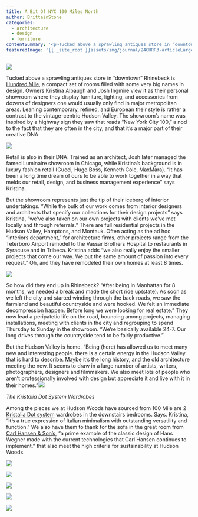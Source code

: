 ```yaml
---
title: A Bit Of NYC 100 Miles North
author: BrittainStone
categories:
  - architecture
  - design
  - furniture
contentSummary: '<p>Tucked above a sprawling antiques store in “downtown” Rhinebeck is <a href="http://www.100mileny.com/" style="background-color: initial;">Hundred Mile</a>, a compact set of rooms filled with some very big names in design. Owners Kristina Albaugh and Josh Ingmire view it as their personal showroom where they display furniture, lighting, and accessories from dozens of designers one would usually only find in major metropolitan areas.</p>'
featuredImage: '{{ _site_root }}assets/img/journal/24CURR3-articleLarge-20140717220748.jpg'
---
```

<p><img src="/assets/img/journal/24CURR3-articleLarge.jpg"></p><p>Tucked above a sprawling antiques store in “downtown” Rhinebeck is <a href="http://www.100mileny.com/">Hundred Mile</a>, a compact set of rooms filled with some very big names in design. Owners Kristina Albaugh and Josh Ingmire view it as their personal showroom where they display furniture, lighting, and accessories from dozens of designers one would usually only find in major metropolitan areas. Leaning contemporary, refined, and European their style is rather a contrast to the vintage-centric Hudson Valley. The showroom’s name was inspired by a highway sign they saw that reads “New York City 100,” a nod to the fact that they are often in the city, and that it’s a major part of their creative DNA.</p><p><img src="/assets/img/journal/5ec5a5f97816e7538bcdfcb5b49e6952.jpeg"></p><p>Retail is also in their DNA. Trained as an architect, Josh later managed the famed Luminaire showroom in Chicago, while Kristina’s background is in luxury fashion retail (Gucci, Hugo Boss, Kenneth Cole, MaxMara). “It has been a long time dream of ours to be able to work together in a way that melds our retail, design, and business management experience” says Kristina.</p><p>But the showroom represents just the tip of their iceberg of interior undertakings. “While the bulk of our work comes from interior designers and architects that specify our collections for their design projects” says Kristina, ”we’ve also taken on our own projects with clients we’ve met locally and through referrals.” There are full residential projects in the Hudson Valley, Hamptons, and Montauk. Often acting as the ad hoc “interiors department,” for architecture firms, other projects range from the Teterboro Airport remodel to the Vassar Brothers Hospital to restaurants in Syracuse and in Tribeca. Kristina adds “we also really enjoy the smaller projects that come our way. We put the same amount of passion into every request.” Oh, and they have remodeled their own homes at least 8 times.</p><p><img src="/assets/img/journal/25ac0eaa8f1d55a06bf9b6f7cfc39818.jpg"></p><p>So how did they end up in Rhinebeck? “After being in Manhattan for 8 months, we needed a break and made the short ride up(state). As soon as we left the city and started winding through the back roads, we saw the farmland and beautiful countryside and were hooked. We felt an immediate decompression happen. Before long we were looking for real estate.” They now lead a peripatetic life on the road, bouncing among projects, managing installations, meeting with clients in the city and regrouping to spend Thursday to Sunday in the showroom. “We’re basically available 24-7. Our long drives through the countryside tend to be fairly productive.”</p><p>But the Hudson Valley is home. “Being (here) has allowed us to meet many new and interesting people. there is a certain energy in the Hudson Valley that is hard to describe. Maybe it’s the long history, and the old architecture meeting the new. It seems to draw in a large number of artists, writers, photographers, designers and filmmakers. We also meet lots of people who aren’t professionally involved with design but appreciate it and live with it in their homes.”<img src="/assets/img/journal/Kristalia-Dot-Wardrobe-44658.XL_.jpg"></p><p><em>The Kristalia Dot System Wardrobes</em></p><p>Among the pieces we at Hudson Woods have sourced from 100 Mile are 2 <a href="http://www.kristalia.it/complementary-furnishing-items/walk-in-closet-wardrobe/">Kristalia Dot system</a> wardrobes in the downstairs bedrooms. Says. Kristina, “it’s a true expression of Italian minimalism with outstanding versatility and function.” We also have them to thank for the sofa in the great room from <a href="http://www.carlhansen.com/">Carl Hansen & Son’s</a>, “a prime example of the classic design of Hans Wegner made with the current technologies that Carl Hansen continues to implement,” that also meet the high criteria for sustainability at Hudson Woods.</p><p><img src="/assets/img/journal/hundred-mile-@.jpg"></p><p><img src="/assets/img/journal/Artek1.jpg"></p><p><img src="/assets/img/journal/vitra-artek.jpg"></p><p><img src="/assets/img/journal/contemporary-wooden-tables-91108-3479251.jpg"></p><p><img src="/assets/img/journal/597af6137d18d478b8518268e8abc90c.jpg"></p>